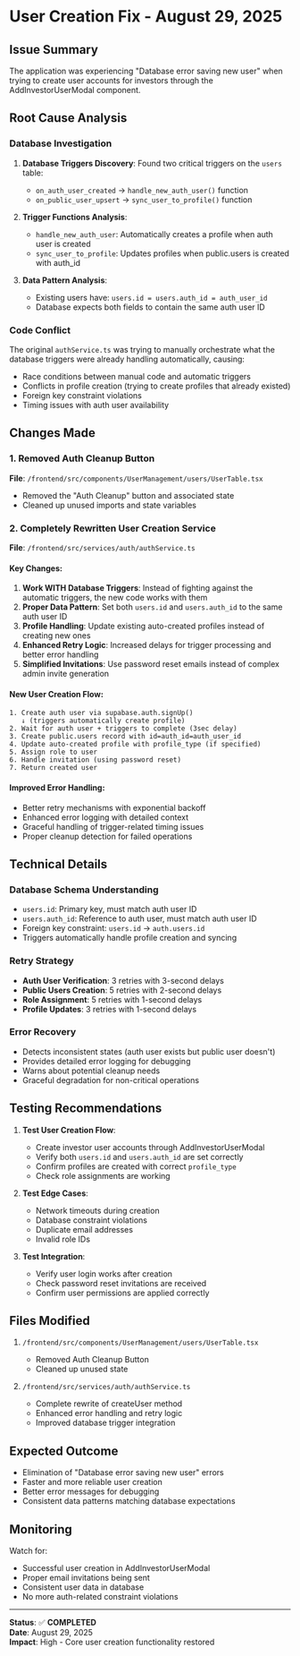 # User Creation Fix - August 29, 2025

## Issue Summary
The application was experiencing "Database error saving new user" when trying to create user accounts for investors through the AddInvestorUserModal component.

## Root Cause Analysis

### Database Investigation
1. **Database Triggers Discovery**: Found two critical triggers on the `users` table:
   - `on_auth_user_created` → `handle_new_auth_user()` function
   - `on_public_user_upsert` → `sync_user_to_profile()` function

2. **Trigger Functions Analysis**:
   - `handle_new_auth_user`: Automatically creates a profile when auth user is created
   - `sync_user_to_profile`: Updates profiles when public.users is created with auth_id

3. **Data Pattern Analysis**:
   - Existing users have: `users.id = users.auth_id = auth_user_id`
   - Database expects both fields to contain the same auth user ID

### Code Conflict
The original `authService.ts` was trying to manually orchestrate what the database triggers were already handling automatically, causing:
- Race conditions between manual code and automatic triggers
- Conflicts in profile creation (trying to create profiles that already existed)
- Foreign key constraint violations
- Timing issues with auth user availability

## Changes Made

### 1. Removed Auth Cleanup Button
**File**: `/frontend/src/components/UserManagement/users/UserTable.tsx`
- Removed the "Auth Cleanup" button and associated state
- Cleaned up unused imports and state variables

### 2. Completely Rewritten User Creation Service
**File**: `/frontend/src/services/auth/authService.ts`

#### Key Changes:
1. **Work WITH Database Triggers**: Instead of fighting against the automatic triggers, the new code works with them
2. **Proper Data Pattern**: Set both `users.id` and `users.auth_id` to the same auth user ID
3. **Profile Handling**: Update existing auto-created profiles instead of creating new ones
4. **Enhanced Retry Logic**: Increased delays for trigger processing and better error handling
5. **Simplified Invitations**: Use password reset emails instead of complex admin invite generation

#### New User Creation Flow:
```
1. Create auth user via supabase.auth.signUp()
   ↓ (triggers automatically create profile)
2. Wait for auth user + triggers to complete (3sec delay)
3. Create public.users record with id=auth_id=auth_user_id
4. Update auto-created profile with profile_type (if specified)
5. Assign role to user
6. Handle invitation (using password reset)
7. Return created user
```

#### Improved Error Handling:
- Better retry mechanisms with exponential backoff
- Enhanced error logging with detailed context
- Graceful handling of trigger-related timing issues
- Proper cleanup detection for failed operations

## Technical Details

### Database Schema Understanding
- `users.id`: Primary key, must match auth user ID
- `users.auth_id`: Reference to auth user, must match auth user ID
- Foreign key constraint: `users.id` → `auth.users.id`
- Triggers automatically handle profile creation and syncing

### Retry Strategy
- **Auth User Verification**: 3 retries with 3-second delays
- **Public Users Creation**: 5 retries with 2-second delays
- **Role Assignment**: 5 retries with 1-second delays
- **Profile Updates**: 3 retries with 1-second delays

### Error Recovery
- Detects inconsistent states (auth user exists but public user doesn't)
- Provides detailed error logging for debugging
- Warns about potential cleanup needs
- Graceful degradation for non-critical operations

## Testing Recommendations

1. **Test User Creation Flow**:
   - Create investor user accounts through AddInvestorUserModal
   - Verify both `users.id` and `users.auth_id` are set correctly
   - Confirm profiles are created with correct `profile_type`
   - Check role assignments are working

2. **Test Edge Cases**:
   - Network timeouts during creation
   - Database constraint violations
   - Duplicate email addresses
   - Invalid role IDs

3. **Test Integration**:
   - Verify user login works after creation
   - Check password reset invitations are received
   - Confirm user permissions are applied correctly

## Files Modified

1. `/frontend/src/components/UserManagement/users/UserTable.tsx`
   - Removed Auth Cleanup Button
   - Cleaned up unused state

2. `/frontend/src/services/auth/authService.ts`
   - Complete rewrite of createUser method
   - Enhanced error handling and retry logic
   - Improved database trigger integration

## Expected Outcome
- Elimination of "Database error saving new user" errors
- Faster and more reliable user creation
- Better error messages for debugging
- Consistent data patterns matching database expectations

## Monitoring
Watch for:
- Successful user creation in AddInvestorUserModal
- Proper email invitations being sent
- Consistent user data in database
- No more auth-related constraint violations

---

**Status**: ✅ **COMPLETED**  
**Date**: August 29, 2025  
**Impact**: High - Core user creation functionality restored
